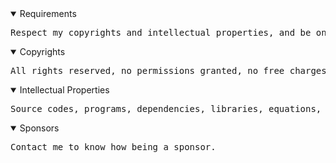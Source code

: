 ﻿  
<details open>
<summary>Requirements</summary>
<pre>
Respect my copyrights and intellectual properties, and be one of my sponsors, for having authorization to use privately my works.
</pre>
</details>  
  
<details open>
<summary>Copyrights</summary>
<pre>
All rights reserved, no permissions granted, no free charges, no copies, no redistributions, no derivatives, no modifications, no reproduces, no owning, no teaching, no speeching, no reuses, no public uses, no business uses, no military uses, no lethal uses, no research uses, even published publicly.
</pre>
</details>  
  
<details open>
<summary>Intellectual Properties</summary>
<pre>
Source codes, programs, dependencies, libraries, equations, methods, informations, documentations, websites, extensions, books, designs, concepts, ideas, and all my works are my properties. I retain all rights on it, and no one may infringe my copyrights.
</pre>
</details>  
  
<details open>
<summary>Sponsors</summary>
<pre>
Contact me to know how being a sponsor.
</pre>
</details>  
  